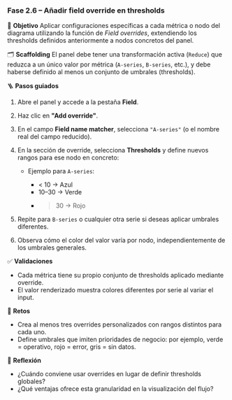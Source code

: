 ### Fase 2.6 – Añadir field override en thresholds

🎯 **Objetivo**
Aplicar configuraciones específicas a cada métrica o nodo del diagrama utilizando la función de *Field overrides*, extendiendo los thresholds definidos anteriormente a nodos concretos del panel.

🗂️ **Scaffolding**
El panel debe tener una transformación activa (`Reduce`) que reduzca a un único valor por métrica (`A-series`, `B-series`, etc.), y debe haberse definido al menos un conjunto de umbrales (thresholds).

🪜 **Pasos guiados**

1. Abre el panel y accede a la pestaña **Field**.

2. Haz clic en **"Add override"**.

3. En el campo **Field name matcher**, selecciona `"A-series"` (o el nombre real del campo reducido).

4. En la sección de override, selecciona **Thresholds** y define nuevos rangos para ese nodo en concreto:

   * Ejemplo para `A-series`:

     * < 10 → Azul
     * 10–30 → Verde
     * > 30 → Rojo

5. Repite para `B-series` o cualquier otra serie si deseas aplicar umbrales diferentes.

6. Observa cómo el color del valor varía por nodo, independientemente de los umbrales generales.

✅ **Validaciones**

* Cada métrica tiene su propio conjunto de thresholds aplicado mediante override.
* El valor renderizado muestra colores diferentes por serie al variar el input.

🎯 **Retos**

* Crea al menos tres overrides personalizados con rangos distintos para cada uno.
* Define umbrales que imiten prioridades de negocio: por ejemplo, verde = operativo, rojo = error, gris = sin datos.

💬 **Reflexión**

* ¿Cuándo conviene usar overrides en lugar de definir thresholds globales?
* ¿Qué ventajas ofrece esta granularidad en la visualización del flujo?
